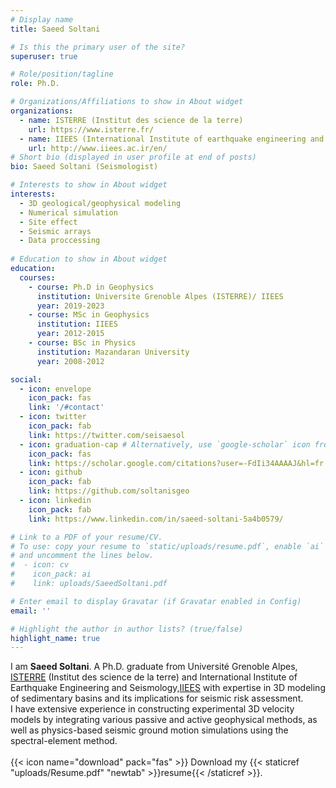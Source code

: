 ```yaml
---
# Display name
title: Saeed Soltani

# Is this the primary user of the site?
superuser: true

# Role/position/tagline
role: Ph.D.

# Organizations/Affiliations to show in About widget
organizations:
  - name: ISTERRE (Institut des science de la terre)
    url: https://www.isterre.fr/
  - name: IIEES (International Institute of earthquake engineering and seismology)
    url: http://www.iiees.ac.ir/en/
# Short bio (displayed in user profile at end of posts)
bio: Saeed Soltani (Seismologist) 

# Interests to show in About widget
interests:
  - 3D geological/geophysical modeling
  - Numerical simulation
  - Site effect
  - Seismic arrays
  - Data proccessing 
  
# Education to show in About widget
education:
  courses:
    - course: Ph.D in Geophysics 
      institution: Universite Grenoble Alpes (ISTERRE)/ IIEES
      year: 2019-2023
    - course: MSc in Geophysics
      institution: IIEES
      year: 2012-2015
    - course: BSc in Physics
      institution: Mazandaran University
      year: 2008-2012

social:
  - icon: envelope
    icon_pack: fas
    link: '/#contact'
  - icon: twitter
    icon_pack: fab
    link: https://twitter.com/seisaesol
  - icon: graduation-cap # Alternatively, use `google-scholar` icon from `ai` icon pack
    icon_pack: fas
    link: https://scholar.google.com/citations?user=-FdIi34AAAAJ&hl=fr
  - icon: github
    icon_pack: fab
    link: https://github.com/soltanisgeo
  - icon: linkedin
    icon_pack: fab
    link: https://www.linkedin.com/in/saeed-soltani-5a4b0579/

# Link to a PDF of your resume/CV.
# To use: copy your resume to `static/uploads/resume.pdf`, enable `ai` icons in `params.toml`,
# and uncomment the lines below.
#  - icon: cv
#    icon_pack: ai
#    link: uploads/SaeedSoltani.pdf

# Enter email to display Gravatar (if Gravatar enabled in Config)
email: ''

# Highlight the author in author lists? (true/false)
highlight_name: true
---
```

I am **Saeed Soltani**. A Ph.D. graduate from Université Grenoble Alpes, [ISTERRE](https://www.isterre.fr) (Institut des science de la terre) and International Institute of Earthquake Engineering and Seismology,[IIEES](https://www.iiees.ac.ir/en/) with expertise in 3D modeling of sedimentary basins and its implications for seismic risk assessment.<br />
I have extensive experience in constructing experimental 3D velocity models by integrating various passive and active geophysical methods, as well as physics-based seismic ground motion simulations using the spectral-element method. <br />
<br />
{{< icon name="download" pack="fas" >}} Download my {{< staticref "uploads/Resume.pdf" "newtab" >}}resume{{< /staticref >}}.
